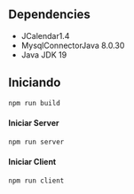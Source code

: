 ## Dependencies

- JCalendar1.4
- MysqlConnectorJava 8.0.30
- Java JDK 19

## Iniciando

```bash
npm run build
```

#### Iniciar Server
```bash
npm run server
```
#### Iniciar Client

```bash
npm run client
```
